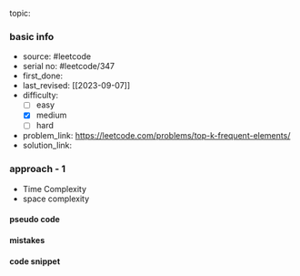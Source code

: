 topic:

### basic info
- source:  #leetcode 
- serial no: #leetcode/347
- first_done:
- last_revised: [[2023-09-07]]
- difficulty:
	- [ ] easy
	- [x] medium
	- [ ] hard
- problem_link: https://leetcode.com/problems/top-k-frequent-elements/
- solution_link:

### approach - 1
- Time Complexity
- space complexity

#### pseudo code

#### mistakes

#### code snippet
```python

```